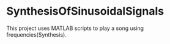 # SynthesisOfSinusoidalSignals
This project uses MATLAB scripts to play a song using frequencies(Synthesis).
